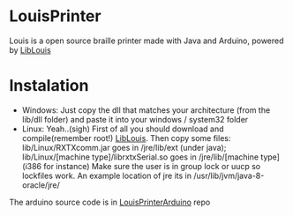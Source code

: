 # LouisPrinter
Louis is a open source braille printer made with Java and Arduino, powered by [LibLouis]

# Instalation
+ Windows: Just copy the dll that matches your architecture (from the lib/dll folder) and paste it into your windows / system32 folder
+ Linux: Yeah..(sigh) First of all you should download and compile(remember root!) [LibLouis]. Then copy some files: lib/Linux/RXTXcomm.jar goes in /jre/lib/ext (under java);
lib/Linux/[machine type]/librxtxSerial.so goes in /jre/lib/[machine type] (i386 for instance)
Make sure the user is in group lock or uucp so lockfiles work.
An example location of jre its in /usr/lib/jvm/java-8-oracle/jre/


The arduino source code is in [LouisPrinterArduino] repo

[LibLouis]: <http://liblouis.org>
[LouisPrinterArduino]: <https://github.com/franquitt/LouisPrinterArduino>